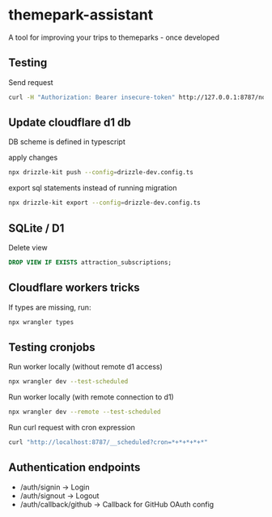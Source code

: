 # themepark-assistant
A tool for improving your trips to themeparks - once developed

## Testing
Send request

```bash
curl -H "Authorization: Bearer insecure-token" http://127.0.0.1:8787/notification/list
```

## Update cloudflare d1 db
DB scheme is defined in typescript

apply changes
```bash
npx drizzle-kit push --config=drizzle-dev.config.ts
```

export sql statements instead of running migration
```bash
npx drizzle-kit export --config=drizzle-dev.config.ts
```

## SQLite / D1
Delete view
```sql
DROP VIEW IF EXISTS attraction_subscriptions;
```

## Cloudflare workers tricks
If types are missing, run:
```bash
npx wrangler types
```

## Testing cronjobs
Run worker locally (without remote d1 access)
```bash
npx wrangler dev --test-scheduled
```

Run worker locally (with remote connection to d1)
```bash
npx wrangler dev --remote --test-scheduled
```

Run curl request with cron expression
```bash
curl "http://localhost:8787/__scheduled?cron=*+*+*+*+*"
```

## Authentication endpoints
- /auth/signin -> Login
- /auth/signout -> Logout
- /auth/callback/github -> Callback for GitHub OAuth config